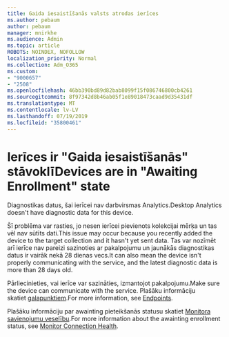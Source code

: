 ```yaml
---
title: Gaida iesaistīšanās valsts atrodas ierīces
ms.author: pebaum
author: pebaum
manager: mnirkhe
ms.audience: Admin
ms.topic: article
ROBOTS: NOINDEX, NOFOLLOW
localization_priority: Normal
ms.collection: Adm_O365
ms.custom:
- "9000657"
- "2508"
ms.openlocfilehash: 46bb390bd89d82bab8099f15f086746800cb4261
ms.sourcegitcommit: 8f97342d8b46ab05f1e89018473caad9d35431df
ms.translationtype: MT
ms.contentlocale: lv-LV
ms.lasthandoff: 07/19/2019
ms.locfileid: "35800461"
---
```

# <a name="devices-are-in-awaiting-enrollment-state"></a><span data-ttu-id="70ee8-102">Ierīces ir "Gaida iesaistīšanās" stāvoklī</span><span class="sxs-lookup"><span data-stu-id="70ee8-102">Devices are in "Awaiting Enrollment" state</span></span>

<span data-ttu-id="70ee8-103">Diagnostikas datus, šai ierīcei nav darbvirsmas Analytics.</span><span class="sxs-lookup"><span data-stu-id="70ee8-103">Desktop Analytics doesn't have diagnostic data for this device.</span></span> 

<span data-ttu-id="70ee8-104">Šī problēma var rasties, jo nesen ierīcei pievienots kolekcijai mērķa un tas vēl nav sūtīts dati.</span><span class="sxs-lookup"><span data-stu-id="70ee8-104">This issue may occur because you recently added the device to the target collection and it hasn't yet sent data.</span></span> <span data-ttu-id="70ee8-105">Tas var nozīmēt arī ierīce nav pareizi sazinoties ar pakalpojumu un jaunākās diagnostikas datus ir vairāk nekā 28 dienas vecs.</span><span class="sxs-lookup"><span data-stu-id="70ee8-105">It can also mean the device isn't properly communicating with the service, and the latest diagnostic data is more than 28 days old.</span></span>

<span data-ttu-id="70ee8-106">Pārliecinieties, vai ierīce var sazināties, izmantojot pakalpojumu.</span><span class="sxs-lookup"><span data-stu-id="70ee8-106">Make sure the device can communicate with the service.</span></span> <span data-ttu-id="70ee8-107">Plašāku informāciju skatiet [galapunktiem](https://docs.microsoft.com/sccm/desktop-analytics/enable-data-sharing#endpoints).</span><span class="sxs-lookup"><span data-stu-id="70ee8-107">For more information, see [Endpoints](https://docs.microsoft.com/sccm/desktop-analytics/enable-data-sharing#endpoints).</span></span>

<span data-ttu-id="70ee8-108">Plašāku informāciju par awainting pieteikšanās statusu skatiet [Monitora savienojumu veselību](https://docs.microsoft.com/sccm/desktop-analytics/monitor-connection-health#awaiting-enrollment).</span><span class="sxs-lookup"><span data-stu-id="70ee8-108">For more information about the awainting enrollment status, see [Monitor Connection Health](https://docs.microsoft.com/sccm/desktop-analytics/monitor-connection-health#awaiting-enrollment).</span></span>